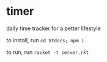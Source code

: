 # timer
daily time tracker for a better lifestyle

to install, run ```cd htdocs; npm i```

to run, run ```racket -t server.rkt```

